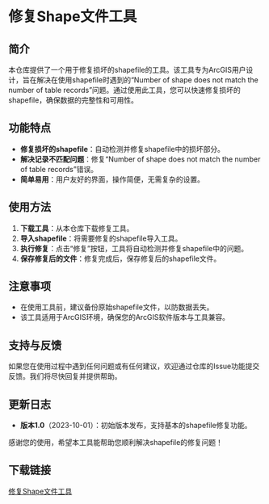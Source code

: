 # 修复Shape文件工具

## 简介

本仓库提供了一个用于修复损坏的shapefile的工具。该工具专为ArcGIS用户设计，旨在解决在使用shapefile时遇到的“Number of shape does not match the number of table records”问题。通过使用此工具，您可以快速修复损坏的shapefile，确保数据的完整性和可用性。

## 功能特点

- **修复损坏的shapefile**：自动检测并修复shapefile中的损坏部分。
- **解决记录不匹配问题**：修复“Number of shape does not match the number of table records”错误。
- **简单易用**：用户友好的界面，操作简便，无需复杂的设置。

## 使用方法

1. **下载工具**：从本仓库下载修复工具。
2. **导入shapefile**：将需要修复的shapefile导入工具。
3. **执行修复**：点击“修复”按钮，工具将自动检测并修复shapefile中的问题。
4. **保存修复后的文件**：修复完成后，保存修复后的shapefile文件。

## 注意事项

- 在使用工具前，建议备份原始shapefile文件，以防数据丢失。
- 该工具适用于ArcGIS环境，确保您的ArcGIS软件版本与工具兼容。

## 支持与反馈

如果您在使用过程中遇到任何问题或有任何建议，欢迎通过仓库的Issue功能提交反馈。我们将尽快回复并提供帮助。

## 更新日志

- **版本1.0**（2023-10-01）：初始版本发布，支持基本的shapefile修复功能。

感谢您的使用，希望本工具能帮助您顺利解决shapefile的修复问题！

## 下载链接

[修复Shape文件工具](https://pan.quark.cn/s/89738760b0b0)